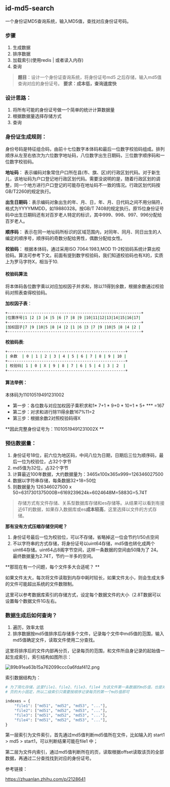 ## id-md5-search

一个身份证MD5查询系统，输入MD5值，查找对应身份证号码。

### 步骤

1. 生成数据
2. 排序数据
3. 加载索引(使用redis | 或者读入内存)
4. 查询

> **题目**：设计一个身份证查询系统，将身份证号md5 之后存储，输入md5值查询对应的身份证号。 
> **要求：成本低，查询速度快** 


### 设计思路： 

1. 将所有可能的身份证号做一个简单的统计计算数据量 
2. 根据数据量选择存储方式 
3. 查询 


### 身份证生成规则： 


身份号码是特征组合码，由前十七位数字本体码和最后一位数字校验码组成。排列顺序从左至右依次为六位数字地址码，八位数字出生日期码，三位数字顺序码和一位数字校验码。 

**地址码**： 表示编码对象常住户口所在县(市、旗、区)的行政区划代码。对于新生儿，该地址码为户口登记地行政区划代码。需要没说明的是，随着行政区划的调整，同一个地方进行户口登记的可能存在地址码不一致的情况。行政区划代码按GB/T2260的规定执行。 

**出生日期码**：表示编码对象出生的年、月、日，年、月、日代码之间不用分隔符，格式为YYYYMMDD，如19880328。按GB/T 7408的规定执行。原15位身份证号码中出生日期码还有对百岁老人特定的标识，其中999、998、997、996分配给百岁老人。 

**顺序码**： 表示在同一地址码所标识的区域范围内，对同年、同月、同日出生的人编定的顺序号，顺序码的奇数分配给男性，偶数分配给女性。 

**校验码**： 根据本体码，通过采用ISO 7064:1983,MOD 11-2校验码系统计算出校验码。算法可参考下文。前面有提到数字校验码，我们知道校验码也有X的，实质上为罗马字符X，相当于10. 


#### 校验码算法 

将本体码各位数字乘以对应加权因子并求和，除以11得到余数，根据余数通过校验码对照表查得校验码。 


**加权因子表**： 

```sh
+-----------------------------------------------------------+ 
|位置序号|1 |2 |3 |4 |5 |6 |7 |8 |9 |10|11|12|13|14|15|16|17| 
+-----------------------------------------------------------+ 
|加权因子|7 |9 |10|5 |8 |4 |2 |1 |6 |3 |7 |9 |10|5 |8 |4 |2 | 
+-----------------------------------------------------------+ 
```

**校验码表**: 

```sh
+----------------------------------------------------+ 
| 余数  | 0 | 1 | 2 | 3 | 4 | 5 | 6 | 7 | 8 | 9 | 10 | 
+----------------------------------------------------+ 
| 校验码| 1 | 0 | X | 9 | 8 | 7 | 6 | 5 | 4 | 3 | 2  | 
+----------------------------------------------------+ 
```


#### 算法举例： 


本体码为11010519491231002 

* 第一步：各位数与对应加权因子乘积求和1* 7+1 * 9+0 * 10+1 * 5+ *** =167 
* 第二步：对求和进行除11得余数167%11=2 
* 第三步：根据余数2对照校验码得X 

**因此完整身份证号为：11010519491231002X **


### 预估数据量： 


1. 身份证号18位，前六位为地区码，中间八位为日期，日期后三位为顺序码，最后一位为校验位，占32个字节 
2. md5值为32位，占32个字节 
3. 计算最近100年数据，大约数据量为：3465x100x365x999=126346027500 
4. 数据以字符串存储，每条数据32+18=50位 
5. 则数据量为 126346027500 x 50=6317301375000B=6169239624k=6024648M=5883G=5.74T 


> 存储方式有文件存储、关系型数据库存储和es存储等。从结果可以看到有接近6T的数据，如果存入数据库或es**成本较高**，这里选择以文件的方式存储。 


**那有没有方式压缩存储空间呢？**


1. 身份证号最后一位为校验位，可以不存储，省略掉这一位会节约1/50点空间 
2. 不以字符串的方式存储，将身份证号以uint64存储，md5值也转化成两个uint64存储。uint64占8阁字节空间，这样一条数据的空间由50降为了 24。最终数据量为2.74T，节约一半多的空间。 


**那现在有一个问题，每个文件多大合适呢？ **

如果文件太大，每次将文件读取到内存中耗时较长，如果文件太小，则会生成太多的文件可能超出系统的文件数限制。 

这里可以参考数据库索引的存储方式，设定每个数据文件的大小（2.8T数据可以设置每个数据文件1G左右。

### 数据生成后如何查询？ 


1. 遍历，效率太低 
2. 排序数据按md5值排序后存储多个文件，记录每个文件中md5值的范围，输入md5值确定文件，读取文件使用二分查找。 

这里将排序后的文件内部再分页，记录每页的范围，和文件所自身记录的起始值一起生成索引，索引结构如图所示： 


![89b91ea63b15a762099ccc0a6fdaf412.png](http://media.gusibi.mobi/id2md5index.png)


索引数据结构为： 


```python
# 为了简化存储，这里file1、file2、file3、file4 为该文件第一条数据的md5值，也是对应的文件名
# 页的大小固定，所以二级索引只需要按顺序记录每页的第一个md5值即可

indexes = { 
    "file1": ["md51", "md52", "md53", "..."],
    "file2": ["md51", "md52", "md53", "..."], 
    "file3": ["md51", "md52", "md53", "..."], 
    "file4": ["md51", "md52", "md53", "..."],  
} 
```


第一层索引为文件索引，首先通过md5值判断md5值所在文件，比如输入的 start1 > md5 > start1，可以判断结果可能在file1 中； 

第二层为文件内索引，通过md5值判断所在的页，读取根据offset读取该页的全部数据，再通过二分查找找到对应的身份证号。 



参考链接： 


https://zhuanlan.zhihu.com/p/2128641